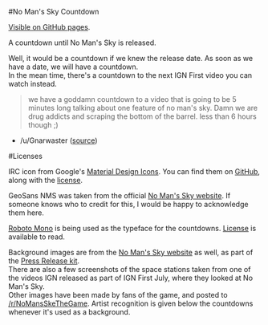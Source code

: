 #No Man's Sky Countdown

[Visible on GitHub pages](http://secretonline.github.io/NMS-Countdown).

A countdown until No Man's Sky is released.

Well, it would be a countdown if we knew the release date. As soon as we have a date, we will have a countdown.  
In the mean time, there's a countdown to the next IGN First video you can watch instead.

> we have a goddamn countdown to a video that is going to be 5 minutes long talking about one feature of no man's sky. Damn we are drug addicts and scraping the bottom of the barrel. less than 6 hours though ;)

- /u/Gnarwaster ([source](https://en.reddit.com/r/NoMansSkyTheGame/comments/3ef41s/9_hours_to_next_ign_release/ctef1ur))

#Licenses

IRC icon from Google's [Material Design Icons](https://www.google.com/design/icons/). You can find them on [GitHub](https://github.com/google/material-design-icons), along with the [license](https://github.com/google/material-design-icons/blob/master/LICENSE).

GeoSans NMS was taken from the official [No Man's Sky website](http://www.no-mans-sky.com/about/). If someone knows who to credit for this, I would be happy to acknowledge them here.

[Roboto Mono](https://www.google.com/fonts/specimen/Roboto+Mono) is being used as the typeface for the countdowns. [License](https://github.com/google/fonts/blob/master/apache/robotomono/LICENSE.txt) is available to read.

Background images are from the [No Man's Sky website](http://www.no-mans-sky.com/about/) as well, as part of the [Press Release kit](http://no-mans-sky.com/press/sheet.php?p=no_man%27s_sky#images).  
There are also a few screenshots of the space stations taken from one of the videos IGN released as part of IGN First July, where they looked at No Man's Sky.  
Other images have been made by fans of the game, and posted to [/r/NoMansSkeTheGame](https://reddit.com/r/NoMansSkeTheGame). Artist recognition is given below the countdowns whenever it's used as a background.
